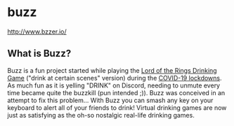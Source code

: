 # buzz

http://www.bzzer.io/

## What is Buzz?

Buzz is a fun project started while playing the [Lord of the Rings Drinking Game](https://psycatgames.com/magazine/party-games/the-lord-of-the-rings) ("drink at certain scenes" version) during the [COVID-19 lockdowns](https://en.wikipedia.org/wiki/COVID-19_pandemic_lockdowns). As much fun as it is yelling "DRINK" on Discord, needing to unmute every time became quite the buzzkill (pun intended ;)). Buzz was conceived in an attempt to fix this problem... With Buzz you can smash any key on your keyboard to alert all of your friends to drink! Virtual drinking games are now just as satisfying as the oh-so nostalgic real-life drinking games. 
